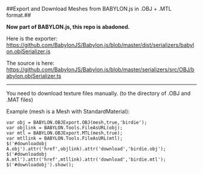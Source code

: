 ##Export and Download Meshes from BABYLON.js in .OBJ + .MTL format.##

**Now part of BABYLON.js, this repo is abadoned.**

Here is the exporter:
https://github.com/BabylonJS/Babylon.js/blob/master/dist/serializers/babylon.objSerializer.js

The source is here:
https://github.com/BabylonJS/Babylon.js/blob/master/serializers/src/OBJ/babylon.objSerializer.ts

----
You need to download texture files manually. (to the directory of .OBJ and .MAT files)


Example (mesh is a Mesh with StandardMaterial):


    var obj = BABYLON.OBJExport.OBJ(mesh,true,'birdie');
    var objlink = BABYLON.Tools.FileAsURL(obj);
    var mtl = BABYLON.OBJExport.MTL(mesh,true);
    var mtllink = BABYLON.Tools.FileAsURL(mtl);
    $('#downloadobj A.obj').attr('href',objlink).attr('download','birdie.obj');
    $('#downloadobj A.mtl').attr('href',mtllink).attr('download','birdie.mtl');
    $('#downloadobj').show();
    
